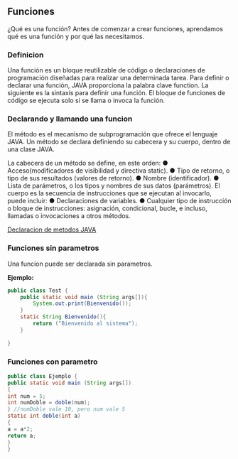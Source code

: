 ## Funciones

¿Qué es una función? Antes de comenzar a crear funciones, aprendamos qué es una función y por qué las necesitamos.

### Definicion

Una función es un bloque reutilizable de código o declaraciones de programación diseñadas para realizar una determinada tarea. Para definir o declarar una función, JAVA proporciona la palabra clave function. La siguiente es la sintaxis para definir una función. El bloque de funciones de código se ejecuta solo si se llama o invoca la función.

### Declarando y llamando una funcion

El método es el mecanismo de subprogramación que ofrece el lenguaje JAVA. Un método se declara definiendo su cabecera y su cuerpo, dentro de una clase JAVA.

La cabecera de un método se define, en este orden:
● Acceso(modificadores de visibilidad y directiva static).
● Tipo de retorno, o tipo de sus resultados (valores de retorno).
● Nombre (identificador).
● Lista de parámetros, o los tipos y nombres de sus datos (parámetros).
El cuerpo es la secuencia de instrucciones que se ejecutan al invocarlo, puede incluir:
● Declaraciones de variables.
● Cualquier tipo de instrucción o bloque de instrucciones: asignación, condicional,
bucle, e incluso, llamadas o invocaciones a otros métodos.

[Declaracion de metodos JAVA](../images/declaracion_metodos_java.png)

### Funciones sin parametros

Una funcion puede ser declarada sin parametros.

**Ejemplo:**

```java
public class Test {
    public static void main (String args[]){
        System.out.print(Bienvenido());
    } 
    static String Bienvenido(){
        return ("Bienvenido al sistema");
    }
    
}

```

### Funciones con parametro

```java
public class Ejemplo {
public static void main (String args[])
{
int num = 5;
int numDoble = doble(num);
} //numDoble vale 10, pero num vale 5
static int doble(int a)
{
a = a*2;
return a;
}
}
```